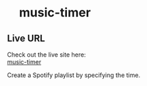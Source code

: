 # 　music-timer

## Live URL

Check out the live site here:  
[music-timer](https://music-timer.dpdns.org)

Create a Spotify playlist by specifying the time.

